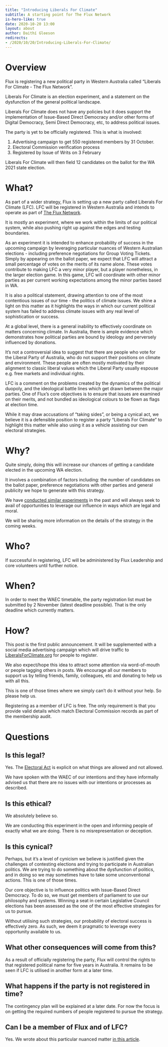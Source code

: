 ```yaml
---
title: "Introducing Liberals For Climate"
subtitle: A starting point for The Flux Network
is-hero-like: true
date: 2020-10-20 13:00
layout: about
author: Daithí Gleeson
redirects:
- /2020/10/20/Introducing-Liberals-For-Climate/
---
```


# Overview

Flux is registering a new political party in Western Australia called “Liberals For Climate - The Flux Network”. 

Liberals For Climate is an election experiment, and a statement on the dysfunction of the general political landscape. 

Liberals For Climate does not have any policies but it does support the implementation of Issue-Based Direct Democracy and/or other forms of Digital Democracy, Semi Direct Democracy, etc, to address political issues.

The party is yet to be officially registered. This is what is involved:

1. Advertising campaign to get 550 registered members by 31 October.
2. Electoral Commission verification process
3. Registered by Issue of Writs on 3 February

Liberals For Climate will then field 12 candidates on the ballot for the WA 2021 state election. 

# What?

As part of a wider strategy, Flux is setting up a new party called Liberals For Climate (LFC). LFC will be registered in Western Australia and intends to operate as part of [The Flux Network](https://voteflux.org/2020/10/09/the-flux-network/).

It is mostly an experiment, where we work within the limits of our political system, while also pushing right up against the edges and testing boundaries. 

As an experiment it is intended to enhance probability of success in the upcoming campaign by leveraging particular nuances of Western Australian elections - including preference negotiations for Group Voting Tickets. Simply by appearing on the ballot paper, we expect that LFC will attract a small percentage of votes on the merits of its name alone. These votes contribute to making LFC a very minor player, but a player nonetheless, in the larger election game. In this game, LFC will coordinate with other minor parties as per current working expectations among the minor parties based in WA.

It is also a political statement, drawing attention to one of the most contentious issues of our time - the politics of climate issues. We shine a light on this matter as it highlights the ways in which our current political system has failed to address climate issues with any real level of sophistication or success.

At a global level, there is a general inability to effectively coordinate on matters concerning climate. In Australia, there is ample evidence which demonstrates how political parties are bound by ideology and perversely influenced by donations.

It’s not a controversial idea to suggest that there are people who vote for the Liberal Party of Australia, who do not support their positions on climate and environment. These people are often mostly motivated by their alignment to classic liberal values which the Liberal Party usually espouse e.g. free markets and individual rights.

LFC is a comment on the problems created by the dynamics of the political duopoly, and the ideological battle lines which get drawn between the major parties. One of Flux’s core objectives is to ensure that issues are examined on their merits, and not bundled as ideological colours to be flown as flags at election time.

While it may draw accusations of “taking sides”, or being a cynical act, we believe it is a defensible position to register a party “Liberals For Climate” to highlight this matter while also using it as a vehicle assisting our own electoral strategies.


# Why?

Quite simply, doing this will increase our chances of getting a candidate elected in the upcoming WA election.

It involves a combination of factors including: the number of candidates on the ballot paper, preference negotiations with other parties and general publicity we hope to generate with this strategy.

We have [conducted similar experiments](https://docs.google.com/document/d/1VgxNP0f1yRyWwTB0OVNlwPe00eJE2sIwMESEsbrzpjM/edit?usp=sharing) in the past and will always seek to avail of opportunities to leverage our influence in ways which are legal and moral.

We will be sharing more information on the details of the strategy in the coming weeks.

# Who?

If successful in registering, LFC will be administered by Flux Leadership and core volunteers until further notice.

# When?

In order to meet the WAEC timetable, the party registration list must be submitted by 2 November (latest deadline possible). That is the only deadline which currently matters.

# How?

This post is the first public announcement. It will be supplemented with a social media advertising campaign which will drive traffic to [LiberalsForClimate.org](https://www.liberalsforclimate.org) for people to register.

We also expect/hope this idea to attract some attention via word-of-mouth or people tagging others in posts. We encourage all our members to support us by telling friends, family, colleagues, etc and donating to help us with all this. 

This is one of those times where we simply can’t do it without your help. So please help us.

Registering as a member of LFC is free. The only requirement is that you provide valid details which match Electoral Commission records as part of the membership audit.

# Questions

## Is this legal?

Yes. The [Electoral Act](https://www.legislation.wa.gov.au/legislation/statutes.nsf/main_mrtitle_290_homepage.html) is explicit on what things are allowed and not allowed.

We have spoken with the WAEC of our intentions and they have informally advised us that there are no issues with our intentions or processes as described.

## Is this ethical?

We absolutely believe so. 

We are conducting this experiment in the open and informing people of exactly what we are doing. There is no misrepresentation or deception.

## Is this cynical?

Perhaps, but it’s a level of cynicism we believe is justified given the challenges of contesting elections and trying to participate in Australian politics. We are trying to do something about the dysfunction of politics, and in doing so we may sometimes have to take some unconventional actions. This is one of those times.

Our core objective is to influence politics with Issue-Based Direct Democracy. To do so, we must get members of parliament to use our philosophy and systems. Winning a seat in certain Legislative Council elections has been assessed as the one of the most effective strategies for us to pursue. 

Without utilising such strategies, our probability of electoral success is effectively zero. As such, we deem it pragmatic to leverage every opportunity available to us.

## What other consequences will come from this?

As a result of officially registering the party, Flux will control the rights to that registered political name for five years in Australia. It remains to be seen if LFC is utilised in another form at a later time.

## What happens if the party is not registered in time?

The contingency plan will be explained at a later date. For now the focus is on getting the required numbers of people registered to pursue the strategy.

## Can I be a member of Flux and of LFC?

Yes. We wrote about this particular nuanced matter [in this article](https://voteflux.org/how-many-political-parties-can-you-be-a-member-of/).


